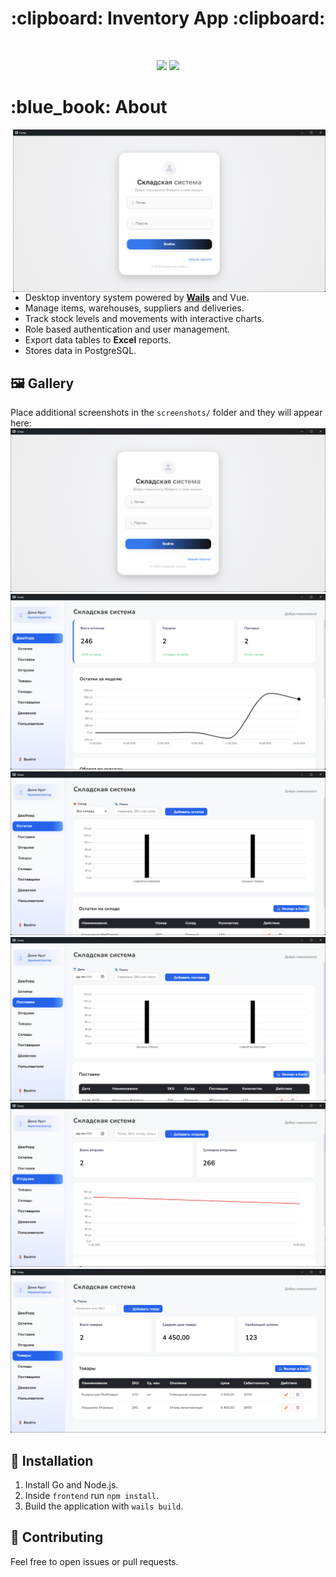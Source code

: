 <h1 align="center"> :clipboard: Inventory App :clipboard: </h1>

<!-- BADGES -->
</br>
<p align="center">
  <img src="https://img.shields.io/github/languages/count/Zproger/bspwm-dotfiles?style=for-the-badge">
  <img src="https://img.shields.io/github/repo-size/Zproger/bspwm-dotfiles?style=for-the-badge">
</p>

<!-- INFORMATION -->
<h1 align="left"> :blue_book: About</h1>

<img src="screenshots/main.png" alt="main" align="right" width="500px">

</br>

- Desktop inventory system powered by [**Wails**](https://wails.io/) and Vue.
- Manage items, warehouses, suppliers and deliveries.
- Track stock levels and movements with interactive charts.
- Role based authentication and user management.
- Export data tables to **Excel** reports.
- Stores data in PostgreSQL.

<!-- IMAGES -->
## 🖼️ Gallery
Place additional screenshots in the `screenshots/` folder and they will appear here:
![gallery1](screenshots/1.png)
![gallery2](screenshots/2.png)
![gallery3](screenshots/3.png)
![gallery4](screenshots/4.png)
![gallery5](screenshots/5.png)
![gallery6](screenshots/6.png)
<!-- INSTALLATION -->
## :blue_book: Installation
1. Install Go and Node.js.
2. Inside `frontend` run `npm install`.
3. Build the application with `wails build`.

<!-- CONTRIBUTING -->
## :moyai: Contributing
Feel free to open issues or pull requests.
